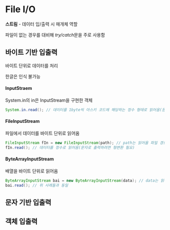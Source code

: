 # File I/O
**스트림** - 데이터 입/출력 시 매개체 역할

파일이 없는 경우를 대비해 *try/catch*문을 주로 사용함
## 바이트 기반 입출력
바이트 단위로 데이터를 처리

한글은 인식 불가능
#### InputStraem
System.in의 in은 InputStream을 구현한 객체
```java
System.in.read(); // 데이터를 1byte씩 아스키 코드에 해당하는 정수 형태로 읽어옴(문자로 출력하려면 형변환 필요)
```
#### FileInputStream
파일에서 데이터를 바이트 단위로 읽어옴
```java
FileInputStream fIn = new FileInputStream(path); // path는 읽어올 파일 경로
fIn.read(); // 데이터를 정수로 읽어옴(문자로 출력하려면 형변환 필요)
```
#### ByteArrayInputStream
배열을 바이트 단위로 읽어옴
```java
ByteArrayInputStream bai = new ByteArrayInputStream(data); // data는 읽어올 배열
bai.read(); // 위 사례들과 동일
```
## 문자 기반 입출력

## 객체 입출력
